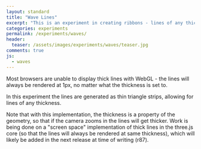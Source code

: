 ```yaml
---
layout: standard
title: "Wave Lines"
excerpt: "This is an experiment in creating ribbons - lines of any thickness - which is not possible by default in thee.js"
categories: experiments
permalink: /experiments/waves/
header:
  teaser: /assets/images/experiments/waves/teaser.jpg
comments: true
js:
  - waves
---
```


Most browsers are unable to display thick lines with WebGL - the lines will always be rendered at 1px, no matter what the thickness is set to.

In this experiment the lines are generated as thin triangle strips, allowing for lines of any thickness.

Note that with this implementation, the thickness is a property of the geometry, so that if the camera zooms in the lines will get thicker. Work is being done on a "screen space" implementation of thick lines in the three.js core (so that the lines will always be rendered at same thickness), which will likely be added in the next release at time of writing (r87).

<div class="canvas-container">
  <canvas id="wavelines-canvas" class="fullpage-canvas"></canvas>
</div>